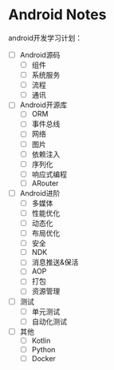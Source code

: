 # Android Notes

android开发学习计划：

- [ ] Android源码
  - [ ] 组件
  - [ ] 系统服务
  - [ ] 流程
  - [ ] 通讯
- [ ] Android开源库
  - [ ] ORM
  - [ ] 事件总线
  - [ ] 网络
  - [ ] 图片
  - [ ] 依赖注入
  - [ ] 序列化
  - [ ] 响应式编程
  - [ ] ARouter
- [ ] Android进阶
  - [ ] 多媒体
  - [ ] 性能优化
  - [ ] 动态化
  - [ ] 布局优化
  - [ ] 安全
  - [ ] NDK
  - [ ] 消息推送&保活
  - [ ] AOP
  - [ ] 打包
  - [ ] 资源管理
- [ ] 测试
  - [ ] 单元测试
  - [ ] 自动化测试
- [ ] 其他
  - [ ] Kotlin
  - [ ] Python
  - [ ] Docker